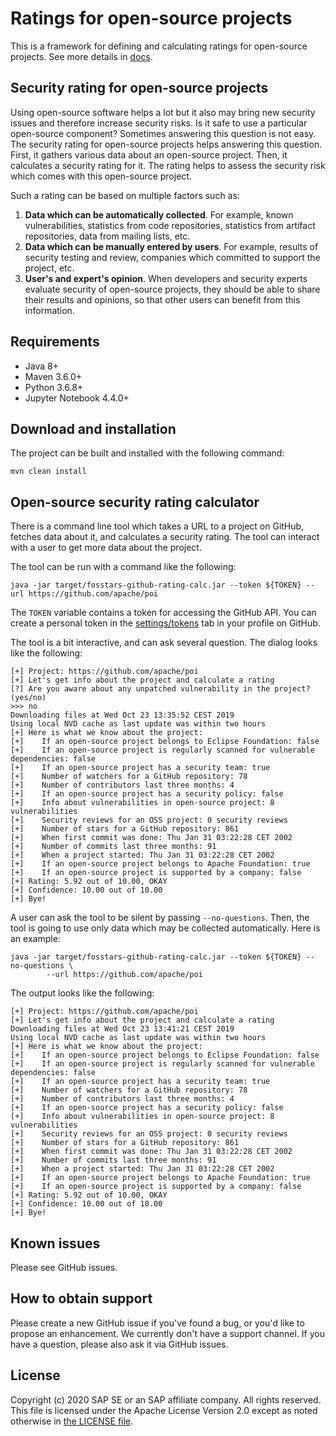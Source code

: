 # Ratings for open-source projects

This is a framework for defining and calculating ratings for open-source projects.
See more details in [docs](docs).

## Security rating for open-source projects

Using open-source software helps a lot but it also may bring new security issues
and therefore increase security risks.
Is it safe to use a particular open-source component?
Sometimes answering this question is not easy.
The security rating for open-source projects helps answering this question.
First, it gathers various data about an open-source project.
Then, it calculates a security rating for it.
The rating helps to assess the security risk which comes with this open-source project.

Such a rating can be based on multiple factors such as:

1.  **Data which can be automatically collected**.
    For example, known vulnerabilities, statistics from code repositories,
    statistics from artifact repositories, data from mailing lists, etc.
1.  **Data which can be manually entered by users**.
    For example, results of security testing and review,
    companies which committed to support the project, etc.
1.  **User's and expert's opinion**.
    When developers and security experts evaluate security of open-source projects,
    they should be able to share their results and opinions,
    so that other users can benefit from this information.

## Requirements

*  Java 8+
*  Maven 3.6.0+
*  Python 3.6.8+
*  Jupyter Notebook 4.4.0+

## Download and installation

The project can be built and installed with the following command:

```
mvn clean install
```

## Open-source security rating calculator

There is a command line tool which takes a URL to a project on GitHub, fetches data about it,
and calculates a security rating.
The tool can interact with a user to get more data about the project.

The tool can be run with a command like the following:

```
java -jar target/fosstars-github-rating-calc.jar --token ${TOKEN} --url https://github.com/apache/poi
```

The `TOKEN` variable contains a token for accessing the GitHub API.
You can create a personal token in the
[settings/tokens](https://github.com/settings/tokens) tab in your profile on GitHub.

The tool is a bit interactive, and can ask several question. The dialog looks like the following:

```
[+] Project: https://github.com/apache/poi
[+] Let's get info about the project and calculate a rating
[?] Are you aware about any unpatched vulnerability in the project? (yes/no)
>>> no
Downloading files at Wed Oct 23 13:35:52 CEST 2019
Using local NVD cache as last update was within two hours
[+] Here is what we know about the project:
[+]    If an open-source project belongs to Eclipse Foundation: false
[+]    If an open-source project is regularly scanned for vulnerable dependencies: false
[+]    If an open-source project has a security team: true
[+]    Number of watchers for a GitHub repository: 78
[+]    Number of contributors last three months: 4
[+]    If an open-source project has a security policy: false
[+]    Info about vulnerabilities in open-source project: 8 vulnerabilities
[+]    Security reviews for an OSS project: 0 security reviews
[+]    Number of stars for a GitHub repository: 861
[+]    When first commit was done: Thu Jan 31 03:22:28 CET 2002
[+]    Number of commits last three months: 91
[+]    When a project started: Thu Jan 31 03:22:28 CET 2002
[+]    If an open-source project belongs to Apache Foundation: true
[+]    If an open-source project is supported by a company: false
[+] Rating: 5.92 out of 10.00, OKAY
[+] Confidence: 10.00 out of 10.00
[+] Bye!
```

A user can ask the tool to be silent by passing `--no-questions`.
Then, the tool is going to use only data which may be collected automatically.
Here is an example:

```
java -jar target/fosstars-github-rating-calc.jar --token ${TOKEN} --no-questions \
        --url https://github.com/apache/poi
```

The output looks like the following:

```
[+] Project: https://github.com/apache/poi
[+] Let's get info about the project and calculate a rating
Downloading files at Wed Oct 23 13:41:21 CEST 2019
Using local NVD cache as last update was within two hours
[+] Here is what we know about the project:
[+]    If an open-source project belongs to Eclipse Foundation: false
[+]    If an open-source project is regularly scanned for vulnerable dependencies: false
[+]    If an open-source project has a security team: true
[+]    Number of watchers for a GitHub repository: 78
[+]    Number of contributors last three months: 4
[+]    If an open-source project has a security policy: false
[+]    Info about vulnerabilities in open-source project: 8 vulnerabilities
[+]    Security reviews for an OSS project: 0 security reviews
[+]    Number of stars for a GitHub repository: 861
[+]    When first commit was done: Thu Jan 31 03:22:28 CET 2002
[+]    Number of commits last three months: 91
[+]    When a project started: Thu Jan 31 03:22:28 CET 2002
[+]    If an open-source project belongs to Apache Foundation: true
[+]    If an open-source project is supported by a company: false
[+] Rating: 5.92 out of 10.00, OKAY
[+] Confidence: 10.00 out of 10.00
[+] Bye!
```

## Known issues

Please see GitHub issues.

## How to obtain support

Please create a new GitHub issue if you've found a bug, or you'd like to propose an enhancement.
We currently don't have a support channel.
If you have a question, please also ask it via GitHub issues.

## License

Copyright (c) 2020 SAP SE or an SAP affiliate company. All rights reserved.
This file is licensed under the Apache License Version 2.0
except as noted otherwise in [the LICENSE file](LICENCE).

